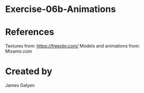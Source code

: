 # Exercise-06b-Animations

# References

Textures from: https://freepbr.com/
Models and animations from: Mixamo.com

# Created by 
James Galyen
